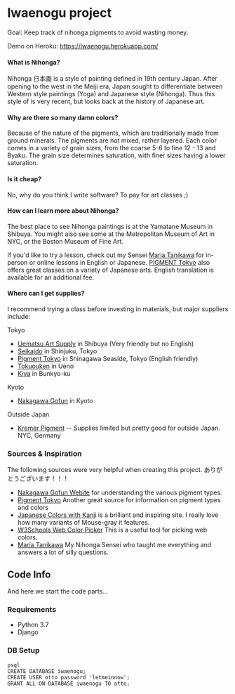 # Iwaenogu project

Goal: Keep track of nihonga pigments to avoid wasting money.

Demo on Heroku: https://iwaenogu.herokuapp.com/

#### What is Nihonga?
Nihonga 日本画 is a style of painting defined in 19th century Japan. After opening to the west in the Meiji era, Japan sought to differentiate between Western style paintings (Yoga) and Japanese style (Nihonga). Thus this style of is very recent, but looks back at the history of Japanese art.

#### Why are there so many damn colors?

Because of the nature of the pigments, which are traditionally made from ground minerals. The pigments are not mixed, rather layered. Each color comes in a variety of grain sizes, from the coarse 5-6 to fine 12 - 13 and Byaku. The grain size determines saturation, with finer sizes having a lower saturation.

#### Is it cheap?

No, why do you think I write software? To pay for art classes ;)

#### How can I learn more about Nihonga?

The best place to see Nihonga paintings is at the Yamatane Museum in Shibuya. You might also see some at the Metropolitan Museum of Art in NYC, or the Boston Museum of Fine Art.

If you'd like to try a lesson, check out my Sensei [Maria Tanikawa](https://www.mariatanikawa.com/nihonga-class/) for in-person or online lessons in English or Japanese. [PIGMENT Tokyo](https://pigment.tokyo/) also offers great classes on a variety of Japanese arts. English translation is available for an additional fee.

#### Where can I get supplies?

I recommend trying a class before investing in materials, but major suppliers include:

Tokyo
- [Uematsu Art Supply](https://www.shibuyamiyamasu.jp/uematsu/main.html) in Shibuya (Very friendly but no English)
- [Seikaido](https://www.sekaido.co.jp/) in Shinjuku, Tokyo
- [Pigment Tokyo](https://pigment.tokyo/) in Shinagawa Seaside, Tokyo (English friendly)
- [Tokuouken](http://www2.gol.com/users/tokuouken/) in Ueno
- [Kiya](http://kiya.ehoh.net/) in Bunkyo-ku

Kyoto
- [Nakagawa Gofun](http://nakagawa-gofun.co.jp/index.html) in Kyoto 

Outside Japan
- [Kremer Pigment](https://shop.kremerpigments.com/en/pigments/iwa-enogu-mineral-pigments/) -- Supplies limited but pretty good for outside Japan. NYC, Germany


### Sources & Inspiration

The following sources were very helpful when creating this project. ありがとうございます！！！

- [Nakagawa Gofun Webite](http://nakagawa-gofun.co.jp) for understanding the various pigment types.
- [Pigment Tokyo](https://pigment.tokyo/) Another great source for information on pigment types and colors
- [Japanese Colors with Kanji](https://colors.japanesewithanime.com/japanese-colors/) is a brilliant and inspiring site. I really love how many variants of Mouse-gray it features.
- [W3Schools Web Color Picker](https://www.w3schools.com/colors/colors_picker.asp) This is a useful tool for picking web colors.
- [Maria Tanikawa](https://www.mariatanikawa.com/) My Nihonga Sensei who taught me everything and answers a lot of silly questions. 



## Code Info

And here we start the code parts...

### Requirements
- Python 3.7
- Django


### DB Setup

```
psql
CREATE DATABASE iwaenogu;
CREATE USER otto password 'letmeinnow';
GRANT ALL ON DATABASE iwaenogu TO otto;
```

